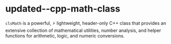 # updated--cpp-math-class
`clsMath` is a powerful, ⚡  lightweight, header-only C++ class that provides an extensive collection of mathematical utilities, number analysis, and helper functions for arithmetic, logic, and numeric conversions.
